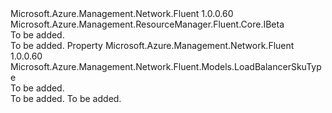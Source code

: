 <Type Name="ILoadBalancerBeta" FullName="Microsoft.Azure.Management.Network.Fluent.ILoadBalancerBeta">
  <TypeSignature Language="C#" Value="public interface ILoadBalancerBeta : Microsoft.Azure.Management.ResourceManager.Fluent.Core.IBeta" />
  <TypeSignature Language="ILAsm" Value=".class public interface auto ansi abstract ILoadBalancerBeta implements class Microsoft.Azure.Management.ResourceManager.Fluent.Core.IBeta" />
  <TypeSignature Language="DocId" Value="T:Microsoft.Azure.Management.Network.Fluent.ILoadBalancerBeta" />
  <TypeSignature Language="VB.NET" Value="Public Interface ILoadBalancerBeta&#xA;Implements IBeta" />
  <TypeSignature Language="F#" Value="type ILoadBalancerBeta = interface&#xA;    interface IBeta" />
  <AssemblyInfo>
    <AssemblyName>Microsoft.Azure.Management.Network.Fluent</AssemblyName>
    <AssemblyVersion>1.0.0.60</AssemblyVersion>
  </AssemblyInfo>
  <Interfaces>
    <Interface>
      <InterfaceName>Microsoft.Azure.Management.ResourceManager.Fluent.Core.IBeta</InterfaceName>
    </Interface>
  </Interfaces>
  <Docs>
    <summary>To be added.</summary>
    <remarks>To be added.</remarks>
  </Docs>
  <Members>
    <Member MemberName="Sku">
      <MemberSignature Language="C#" Value="public Microsoft.Azure.Management.Network.Fluent.Models.LoadBalancerSkuType Sku { get; }" />
      <MemberSignature Language="ILAsm" Value=".property instance class Microsoft.Azure.Management.Network.Fluent.Models.LoadBalancerSkuType Sku" />
      <MemberSignature Language="DocId" Value="P:Microsoft.Azure.Management.Network.Fluent.ILoadBalancerBeta.Sku" />
      <MemberSignature Language="VB.NET" Value="Public ReadOnly Property Sku As LoadBalancerSkuType" />
      <MemberSignature Language="F#" Value="member this.Sku : Microsoft.Azure.Management.Network.Fluent.Models.LoadBalancerSkuType" Usage="Microsoft.Azure.Management.Network.Fluent.ILoadBalancerBeta.Sku" />
      <MemberType>Property</MemberType>
      <AssemblyInfo>
        <AssemblyName>Microsoft.Azure.Management.Network.Fluent</AssemblyName>
        <AssemblyVersion>1.0.0.60</AssemblyVersion>
      </AssemblyInfo>
      <ReturnValue>
        <ReturnType>Microsoft.Azure.Management.Network.Fluent.Models.LoadBalancerSkuType</ReturnType>
      </ReturnValue>
      <Docs>
        <summary>To be added.</summary>
        <value>To be added.</value>
        <remarks>To be added.</remarks>
      </Docs>
    </Member>
  </Members>
</Type>